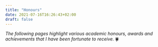 ```yaml
---
title: "Honours"
date: 2021-07-16T16:26:43+02:00
draft: false
---
```


*The following pages highlight various academic honours, awards and achievements that I have been fortunate to receive.* :four_leaf_clover:

